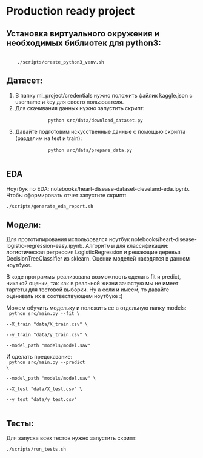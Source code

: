 # Production ready project

## Установка виртуального окружения и необходимых библиотек для python3:
<code>
    ./scripts/create_python3_venv.sh
</code>

## Датасет:
<ol>
    <li>
        В папку ml_project/credentials нужно положить файлик kaggle.json c username и key для своего пользователя.
    </li>
    <li>
        Для скачивания данных нужно запустить скрипт:
        </br>
        <code>
            python src/data/download_dataset.py
        </code>
    </li>
    <li>
        Давайте подготовим искусственные данные с помощью скрипта (разделим на test и train):
        </br>
        <code>
            python src/data/prepare_data.py
        </code>
        </br>
    </li>
</ol>

## EDA
Ноутбук по EDA: notebooks/heart-disease-dataset-cleveland-eda.ipynb. Чтобы сформировать отчет запустите скрипт:
</br>
<code>
    ./scripts/generate_eda_report.sh
</code>

## Модели:
Для прототипирования использовался ноутбук notebooks/heart-disease-logistic-regression-easy.ipynb. Алгоритмы для классификации: логистическая регрессия LogisticRegression и решающие деревья DecisionTreeClassifier из sklearn. Оценки моделей находятся в данном ноутбуке.
</br>

В коде программы реализована возможность сделать fit и predict, никакой оценки, так как в реальной жизни зачастую мы не имеет таргеты для тестовой выборки. Ну а если и имеем, то давайте оценивать их в соотвествующем ноутбуке :)
</br>

Можем обучить модельку и положить ее в отдельную папку models:
</br>
<code>
    python src/main.py --fit \\  
                       --X_train "data/X_train.csv" \\  
                       --y_train "data/y_train.csv" \\  
                       --model_path "models/model.sav"
</code>
</br>

И сделать предсказание:
</br>
<code>
    python src/main.py --predict \\  
                       --model_path "models/model.sav" \\  
                       --X_test "data/X_test.csv" \\  
                       --y_test "data/y_test.csv"                
</code>

## Тесты:
Для запуска всех тестов нужно запустить скрипт:
</br>
<code>
    ./scripts/run_tests.sh
</code>